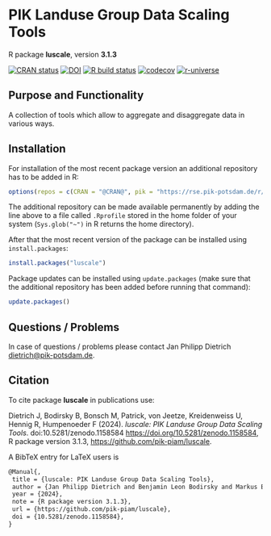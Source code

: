 # PIK Landuse Group Data Scaling Tools

R package **luscale**, version **3.1.3**

[![CRAN status](https://www.r-pkg.org/badges/version/luscale)](https://cran.r-project.org/package=luscale) [![DOI](https://zenodo.org/badge/DOI/10.5281/zenodo.1158584.svg)](https://doi.org/10.5281/zenodo.1158584) [![R build status](https://github.com/pik-piam/luscale/workflows/check/badge.svg)](https://github.com/pik-piam/luscale/actions) [![codecov](https://codecov.io/gh/pik-piam/luscale/branch/master/graph/badge.svg)](https://app.codecov.io/gh/pik-piam/luscale) [![r-universe](https://pik-piam.r-universe.dev/badges/luscale)](https://pik-piam.r-universe.dev/builds)

## Purpose and Functionality

A collection of tools which allow to aggregate and
    disaggregate data in various ways.


## Installation

For installation of the most recent package version an additional repository has to be added in R:

```r
options(repos = c(CRAN = "@CRAN@", pik = "https://rse.pik-potsdam.de/r/packages"))
```
The additional repository can be made available permanently by adding the line above to a file called `.Rprofile` stored in the home folder of your system (`Sys.glob("~")` in R returns the home directory).

After that the most recent version of the package can be installed using `install.packages`:

```r 
install.packages("luscale")
```

Package updates can be installed using `update.packages` (make sure that the additional repository has been added before running that command):

```r 
update.packages()
```

## Questions / Problems

In case of questions / problems please contact Jan Philipp Dietrich <dietrich@pik-potsdam.de>.

## Citation

To cite package **luscale** in publications use:

Dietrich J, Bodirsky B, Bonsch M, Patrick, von Jeetze, Kreidenweiss U, Hennig R, Humpenoeder F (2024). _luscale: PIK Landuse Group Data Scaling Tools_. doi:10.5281/zenodo.1158584 <https://doi.org/10.5281/zenodo.1158584>, R package version 3.1.3, <https://github.com/pik-piam/luscale>.

A BibTeX entry for LaTeX users is

 ```latex
@Manual{,
  title = {luscale: PIK Landuse Group Data Scaling Tools},
  author = {Jan Philipp Dietrich and Benjamin Leon Bodirsky and Markus Bonsch and {Patrick, von Jeetze} and Ulrich Kreidenweiss and Roman Julius Hennig and Florian Humpenoeder},
  year = {2024},
  note = {R package version 3.1.3},
  url = {https://github.com/pik-piam/luscale},
  doi = {10.5281/zenodo.1158584},
}
```
